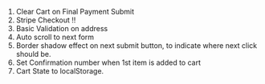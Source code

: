 1.  Clear Cart on Final Payment Submit
2.  Stripe Checkout !!
3.  Basic Validation on address
4.  Auto scroll to next form
5.  Border shadow effect on next submit button, to indicate where next click should be.
6.  Set Confirmation number when 1st item is added to cart
7.  Cart State to localStorage.
